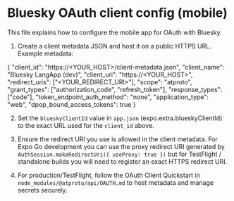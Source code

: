 # Bluesky OAuth client config (mobile)

This file explains how to configure the mobile app for OAuth with Bluesky.

1. Create a client metadata JSON and host it on a public HTTPS URL. Example metadata: 

{
  "client_id": "https://<YOUR_HOST>/client-metadata.json",
  "client_name": "Bluesky LangApp (dev)",
  "client_uri": "https://<YOUR_HOST>",
  "redirect_uris": ["<YOUR_REDIRECT_URI>"],
  "scope": "atproto",
  "grant_types": ["authorization_code", "refresh_token"],
  "response_types": ["code"],
  "token_endpoint_auth_method": "none",
  "application_type": "web",
  "dpop_bound_access_tokens": true
}

2. Set the `blueskyClientId` value in `app.json` (expo.extra.blueskyClientId) to the exact URL used for the `client_id` above.

3. Ensure the redirect URI you use is allowed in the client metadata. For Expo Go development you can use the proxy redirect URI generated by `AuthSession.makeRedirectUri({ useProxy: true })` but for TestFlight / standalone builds you will need to register an exact HTTPS redirect URI.

4. For production/TestFlight, follow the OAuth Client Quickstart in `node_modules/@atproto/api/OAUTH.md` to host metadata and manage secrets securely.
